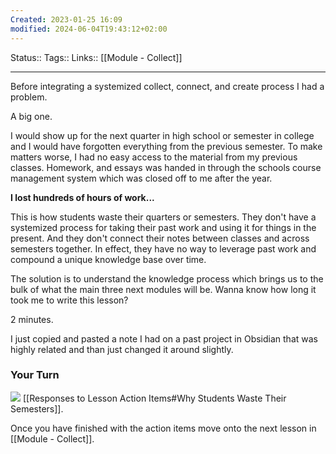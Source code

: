 ```yaml
---
Created: 2023-01-25 16:09
modified: 2024-06-04T19:43:12+02:00
---
```

Status:: 
Tags:: 
Links:: [[Module - Collect]]
___

Before integrating a systemized collect, connect, and create process I had a problem. 

A big one. 

I would show up for the next quarter in high school or semester in college and I would have forgotten everything from the previous semester. To make matters worse, I had no easy access to the material from my previous classes. Homework, and essays was handed in through the schools course management system which was closed off to me after the year.

**I lost hundreds of hours of work...**

This is how students waste their quarters or semesters. They don't have a systemized process for taking their past work and using it for things in the present. And they don't connect their notes between classes and across semesters together. In effect, they have no way to leverage past work and compound a unique knowledge base over time.

The solution is to understand the knowledge process which brings us to the bulk of what the main three next modules will be. Wanna know how long it took me to write this lesson? 

2 minutes.

I just copied and pasted a note I had on a past project in Obsidian that was highly related and than just changed it around slightly.
### Your Turn
![](https://embed.filekitcdn.com/e/ipyk1kAZUAWQreQYS6UoFE/9sJ5rRzrt5h7ykMavk6Nub)
[[Responses to Lesson Action Items#Why Students Waste Their Semesters]].

Once you have finished with the action items move onto the next lesson in [[Module - Collect]].